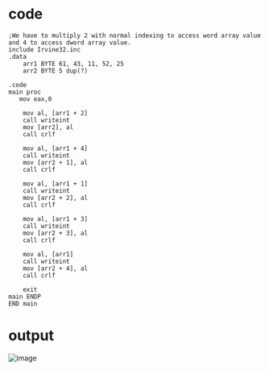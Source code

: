 # code
```
;We have to multiply 2 with normal indexing to access word array value and 4 to access dword array value.
include Irvine32.inc
.data
    arr1 BYTE 61, 43, 11, 52, 25  
    arr2 BYTE 5 dup(?)   

.code
main proc
   mov eax,0

    mov al, [arr1 + 2]
    call writeint
    mov [arr2], al
    call crlf

    mov al, [arr1 + 4]
    call writeint
    mov [arr2 + 1], al
    call crlf

    mov al, [arr1 + 1]
    call writeint
    mov [arr2 + 2], al
    call crlf

    mov al, [arr1 + 3]
    call writeint
    mov [arr2 + 3], al
    call crlf

    mov al, [arr1]
    call writeint
    mov [arr2 + 4], al
    call crlf

    exit
main ENDP
END main

```
# output
![image](https://github.com/user-attachments/assets/59dba912-1831-4ae4-b547-2e758e7abd35)
